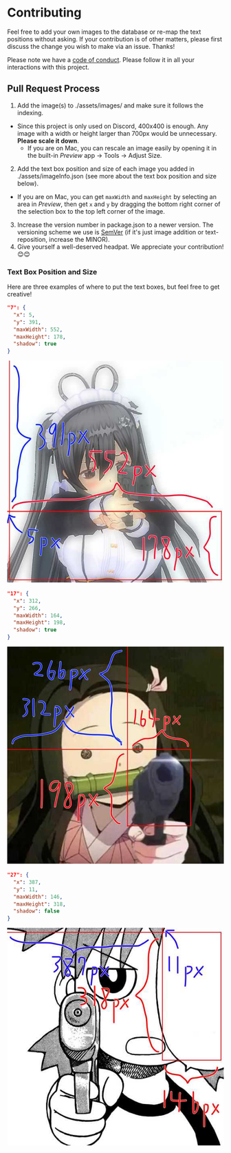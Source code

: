 # Contributing
Feel free to add your own images to the database or re-map the text positions without asking. If your contribution is of other matters, please first discuss the change you wish to make via an issue. Thanks!

Please note we have a [code of conduct](https://github.com/ChingChang9/kurumi-tokisaki/blob/main/CODE_OF_CONDUCT.md). Please follow it in all your interactions with this project.

## Pull Request Process
1. Add the image(s) to ./assets/images/ and make sure it follows the indexing.
  - Since this project is only used on Discord, 400x400 is enough. Any image with a width or height larger than 700px would be unnecessary. **Please scale it down**.
    - If you are on Mac, you can rescale an image easily by opening it in the built-in _Preview_ app → Tools → Adjust Size.
2. Add the text box position and size of each image you added in ./assets/imageInfo.json (see more about the text box position and size below).
  - If you are on Mac, you can get `maxWidth` and `maxHeight` by selecting an area in _Preview_, then get `x` and `y` by dragging the bottom right corner of the selection box to the top left corner of the image.
3. Increase the version number in package.json to a newer version. The versioning scheme we use is [SemVer](http://semver.org/) (if it's just image addition or text-reposition, increase the MINOR).
4. Give yourself a well-deserved headpat. We appreciate your contribution! 😊😊

### Text Box Position and Size
Here are three examples of where to put the text boxes, but feel free to get creative!

```json
"7": {
  "x": 5,
  "y": 391,
  "maxWidth": 552,
  "maxHeight": 178,
  "shadow": true
}
```
![Text box example 1](./assets/examples/1.jpg#center)

```json
"17": {
  "x": 312,
  "y": 266,
  "maxWidth": 164,
  "maxHeight": 198,
  "shadow": true
}
```
![Text box example 2](./assets/examples/2.jpg#center)

```json
"27": {
  "x": 387,
  "y": 11,
  "maxWidth": 146,
  "maxHeight": 318,
  "shadow": false
}
```
![Text box example 3](./assets/examples/3.jpg#center)